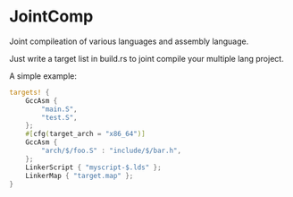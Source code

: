 # JointComp

Joint compileation of various languages and assembly language.

Just write a target list in build.rs to joint compile your multiple lang project.

A simple example:

```rust
targets! {
    GccAsm {
        "main.S",
        "test.S",
    };
    #[cfg(target_arch = "x86_64")]
    GccAsm {
        "arch/$/foo.S" : "include/$/bar.h",
    };
    LinkerScript { "myscript-$.lds" };
    LinkerMap { "target.map" };
}
```
